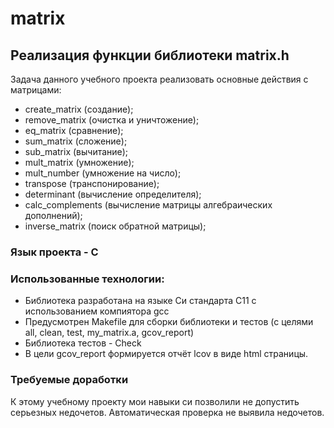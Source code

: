 # matrix

## Реализация функции библиотеки matrix.h

Задача данного учебного проекта реализовать основные действия с матрицами: 
- create_matrix (создание); 
- remove_matrix (очистка и уничтожение);
- eq_matrix (сравнение);
- sum_matrix (сложение);
- sub_matrix (вычитание);
- mult_matrix (умножение);
- mult_number (умножение на число);
- transpose (транспонирование);
- determinant (вычисление определителя);
- calc_complements (вычисление матрицы алгебраических дополнений);
- inverse_matrix (поиск обратной матрицы);


### Язык проекта - С
### Использованные технологии:
- Библиотека разработана на языке Си стандарта C11 с использованием компиятора gcc
- Предусмотрен Makefile для сборки библиотеки и тестов (с целями all, clean, test, my_matrix.a, gcov_report) 
- Библиотека тестов - Check
- В цели gcov_report формируется отчёт lcov в виде html страницы.
### Требуемые доработки
К этому учебному проекту мои навыки си позволили не допустить серьезных недочетов. 
Автоматическая проверка не выявила недочетов.
